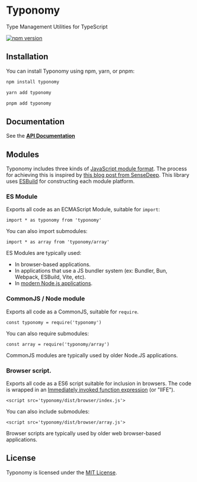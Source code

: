 # Typonomy
Type Management Utilities for TypeScript

[![npm version](https://badge.fury.io/js/typonomy.svg)](https://badge.fury.io/js/typonomy)

## Installation

You can install Typonomy using npm, yarn, or pnpm:

```bash
npm install typonomy
```

```bash
yarn add typonomy
```

```bash
pnpm add typonomy
```

## Documentation
See the [**API Documentation**](docs/README.md)

## Modules

Typonomy includes three kinds of [JavaScript module format](https://developer.mozilla.org/en-US/docs/Web/JavaScript/Guide/Modules).
The process for achieving this is inspired by [this blog post from SenseDeep](https://www.sensedeep.com/blog/posts/2021/how-to-create-single-source-npm-module.html).
This library uses [ESBuild](https://esbuild.github.io/api/#platform) for constructing each module platform.

### ES Module
Exports all code as an ECMAScript Module, suitable for `import`:

`import * as typonomy from 'typonomy'`

You can also import submodules:

`import * as array from 'typonomy/array'`

ES Modules are typically used:
  * In browser-based applications.
  * In applications that use a JS bundler system (ex: Bundler, Bun, Webpack, ESBuild, Vite, etc).
  * In [modern Node.js applications](https://nodejs.org/api/packages.html#determining-module-system).

### CommonJS / Node module

Exports all code as a CommonJS, suitable for `require`.

`const typonomy = require('typonomy')`

You can also require submodules:

`const array = require('typonomy/array')`

CommonJS modules are typically used by older Node.JS applications.

### Browser script.

Exports all code as a ES6 script suitable for inclusion in browsers.
The code is wrapped in an [Immediately invoked function expression](https://en.wikipedia.org/wiki/Immediately_invoked_function_expression) (or "IIFE").

`<script src='typonomy/dist/browser/index.js'>`

You can also include submodules:

`<script src='typonomy/dist/browser/array.js'>`

Browser scripts are typically used by older web browser-based applications.

## License
Typonomy is licensed under the [MIT License](https://opensource.org/licenses/MIT).
